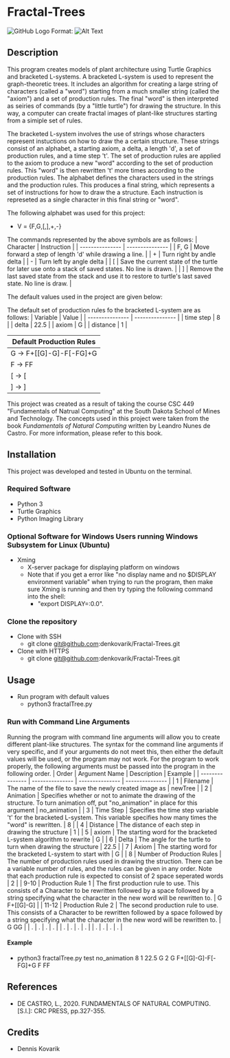 # Fractal-Trees

![GitHub Logo](/images/logo.png)
Format: ![Alt Text](url)

## Description
This program creates models of plant architecture using Turtle Graphics and bracketed L-systems. A bracketed L-system is used to represent the graph-theoretic trees. It includes an algorithm for creating a large string of characters (called a "word") starting from a much smaller string (called the "axiom") and a set of production rules. The final "word" is then interpreted as seiries of commands (by a "little turtle") for drawing the structure. In this way, a computer can create fractal images of plant-like structures starting from a simiple set of rules.

The bracketed L-system involves the use of strings whose characters represent instuctions on how to draw the a certain structure. These strings consist of an alphabet, a starting axiom, a delta, a length 'd', a set of production rules, and a time step 't'. The set of production rules are applied to the axiom to produce a new "word" according to the set of production rules. This "word" is then rewritten 't' more times according to the production rules. The alphabet defines the characters used in the strings and the production rules. This produces a final string, which represents a set of instructions for how to draw the a structure. Each instruction is represeted as a single character in this final string or "word". 

The following alphabet was used for this project:
* V = {F,G,\[,\],+,-}

The commands represented by the above symbols are as follows:
| Character | Instruction |
| --------------- | --------------- | 
| F, G | Move forward a step of length 'd' while drawing a line. |
| \+ | Turn right by andle delta |
| \- | Turn left by angle delta |
| \[ | Save the current state of the turtle for later use onto a stack of saved states. No line is drawn. |
| \] | Remove the last saved state from the stack and use it to restore to turtle's last saved state. No line is draw. |

The default values used in the project are given below:

The default set of production rules fo the bracketed L-system are as follows:
| Variable | Value |
| --------------- | --------------- |
| time step | 8 |
| delta | 22.5 |
| axiom | G |
| distance | 1 |

| Default Production Rules |
| --------------- |
| G -> F\+\[\[G\]\-G\]\-F\[\-FG\]\+G |
| F -> FF |
| \[ -> \[ |
| \] -> \] |

This project was created as a result of taking the course CSC 449 "Fundamentals of Natrual Computing" at the South Dakota School of Mines and Technology. The concepts used in this project were taken from the book _Fundamentals of Natural Computing_ written by Leandro Nunes de Castro. For more information, please refer to this book.


## Installation
This project was developed and tested in Ubuntu on the terminal.

### Required Software
* Python 3
* Turtle Graphics
* Python Imaging Library
   

### Optional Software for Windows Users running Windows Subsystem for Linux (Ubuntu)
* Xming
   * X-server package for displaying platform on windows
   * Note that if you get a error like "no display name and no $DISPLAY environment variable" when trying to run the program, then make sure Xming is running and then try typing the following command into the shell: 
      * "export DISPLAY=:0.0".
   
   
### Clone the repository
* Clone with SSH
  * git clone git@github.com:denkovarik/Fractal-Trees.git
* Clone with HTTPS
  * git clone git@github.com:denkovarik/Fractal-Trees.git
  
## Usage
* Run program with default values
   * python3 fractalTree.py
   
### Run with Command Line Arguments
Running the program with command line arguments will allow you to create different plant-like structures. The syntax for the command line arguments if very specific, and if your arguments do not meet this, then either the default values will be used, or the program may not work. For the program to work properly, the following arguments must be passed into the program in the following order.
| Order | Argument Name | Description | Example |
| --------------- | --------------- | --------------- | --------------- |
| 1 | Filename | The name of the file to save the newly created image as | newTree |
| 2 | Animation | Specifies whether or not to animate the drawing of the structure. To turn animation off, put "no_animation" in place for this argument | no_animation |
| 3 | Time Step | Specifies the time step variable 't' for the bracketed L-system. This variable specifies how many times the "word" is rewritten. | 8 |
| 4 | Distance | The distance of each step in drawing the structure | 1 |
| 5 | axiom | The starting word for the bracketed L-system algorithm to rewrite | G |
| 6 | Delta | The angle for the turtle to turn when drawing the structure | 22.5 |
| 7 | Axiom | The starting word for the bracketed L-system to start with | G |
| 8 | Number of Production Rules | The number of production rules used in drawing the struction. There can be a variable number of rules, and the rules can be given in any order. Note that each production rule is expected to consist of 2 space seperated words | 2 |
| 9-10 | Production Rule 1 | The first production rule to use. This consists of a Character to be rewritten followed by a space followed by a string specifying what the character in the new word will be rewritten to. | G F\+\[\[G\]\-G\] |
| 11-12 | Production Rule 2 | The second production rule to use. This consists of a Character to be rewritten followed by a space followed by a string specifying what the character in the new word will be rewritten to. | G GG |
| . | . | . | . |
| . | . | . | . |
| . | . | . | . |

#### Example
* python3 fractalTree.py test no_animation 8 1 22.5 G 2 G F+[[G]-G]-F[-FG]+G F FF


## References
* DE CASTRO, L., 2020. FUNDAMENTALS OF NATURAL COMPUTING. [S.l.]: CRC PRESS, pp.327-355.

## Credits
* Dennis Kovarik

